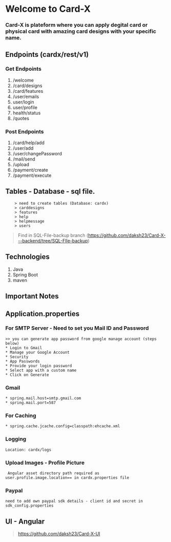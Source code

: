 # Welcome to Card-X

### Card-X is plateform where you can apply degital card or physical card with amazing card designs with your specific name.

## Endpoints (cardx/rest/v1)
### Get Endpoints
1. /welcome
2. /card/designs
3. /card/features
4. /user/emails
5. user/login
6. user/profile
7. health/status
8. /quotes

### Post Endpoints
1.  /card/help/add
2. /user/add
3. /user/changePassword
4. /mail/send
5. /upload
6. /payment/create
7. /payment/execute

## Tables - Database - sql file.
``` 
    > need to create tables (Database: cardx)
    > carddesigns
    > features
    > help
    > helpmessage
    > users
```
> Find in SQL-File-backup branch  (https://github.com/daksh23/Card-X---backend/tree/SQL-FIle-backup)


## Technologies
1. Java
2. Spring Boot
3. maven

## Important Notes

## Application.properties
### For SMTP Server - Need to set you Mail ID and Password
```
>> you can generate app password from google manage account (steps below)
* Login to Gmail
* Manage your Google Account
* Security
* App Passwords
* Provide your login password
* Select app with a custom name
* Click on Generate
```

### Gmail
```
* spring.mail.host=smtp.gmail.com
* spring.mail.port=587
```

### For Caching
```
* spring.cache.jcache.config=classpath:ehcache.xml
```

### Logging
``` Location: cardx/logs ```

### Upload Images - Profile Picture
``` Angular asset directory path required as user.profile.image.location== in cardx.properties file```

### Paypal
``` need to add own paypal sdk details - client id and secret in  sdk_config.properties ```

## UI - Angular
> https://github.com/daksh23/Card-X-UI